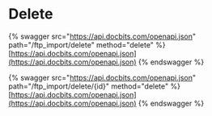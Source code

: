 # Delete

{% swagger src="https://api.docbits.com/openapi.json" path="/ftp_import/delete" method="delete" %}
[https://api.docbits.com/openapi.json](https://api.docbits.com/openapi.json)
{% endswagger %}

{% swagger src="https://api.docbits.com/openapi.json" path="/ftp_import/delete/{id}" method="delete" %}
[https://api.docbits.com/openapi.json](https://api.docbits.com/openapi.json)
{% endswagger %}
